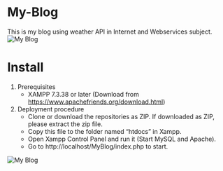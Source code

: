 # My-Blog
This is my blog using weather API in Internet and Webservices subject.
![My Blog](https://i.pinimg.com/originals/db/55/5e/db555e4455393d0eb6f26bb99de56c24.png)

# Install
  1. Prerequisites
     - XAMPP 7.3.38 or later (Download from https://www.apachefriends.org/download.html)
  2. Deployment procedure
     - Clone or download the repositories as ZIP. If downloaded as ZIP, please extract the zip file.
     - Copy this file to the folder named “htdocs” in Xampp.
     - Open Xampp Control Panel and run it (Start MySQL and Apache). 
     - Go to http://localhost/MyBlog/index.php to start.
     
![My Blog](https://i.pinimg.com/originals/b7/c1/06/b7c106da47da0a9ba847334a3302bb51.png)
